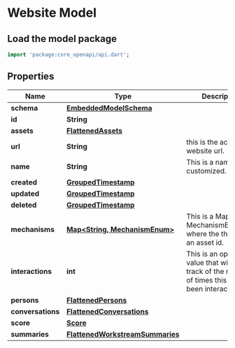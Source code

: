 # Website Model

## Load the model package
```dart
import 'package:core_openapi/api.dart';
```

## Properties
Name | Type | Description | Notes
------------ | ------------- | ------------- | -------------
**schema** | [**EmbeddedModelSchema**](EmbeddedModelSchema) |  | [optional] 
**id** | **String** |  | 
**assets** | [**FlattenedAssets**](FlattenedAssets) |  | [optional] 
**url** | **String** | this is the actual website url. | 
**name** | **String** | This is a name that is customized. | 
**created** | [**GroupedTimestamp**](GroupedTimestamp) |  | 
**updated** | [**GroupedTimestamp**](GroupedTimestamp) |  | 
**deleted** | [**GroupedTimestamp**](GroupedTimestamp) |  | [optional] 
**mechanisms** | [**Map\<String, MechanismEnum\>**](MechanismEnum) | This is a Map\<String, MechanismEnum\>** where the the key is an asset id. | [optional] [default to const {}]
**interactions** | **int** | This is an optional value that will keep track of the number of times this has been interacted with. | [optional] 
**persons** | [**FlattenedPersons**](FlattenedPersons) |  | [optional] 
**conversations** | [**FlattenedConversations**](FlattenedConversations) |  | [optional] 
**score** | [**Score**](Score) |  | [optional] 
**summaries** | [**FlattenedWorkstreamSummaries**](FlattenedWorkstreamSummaries) |  | [optional] 




